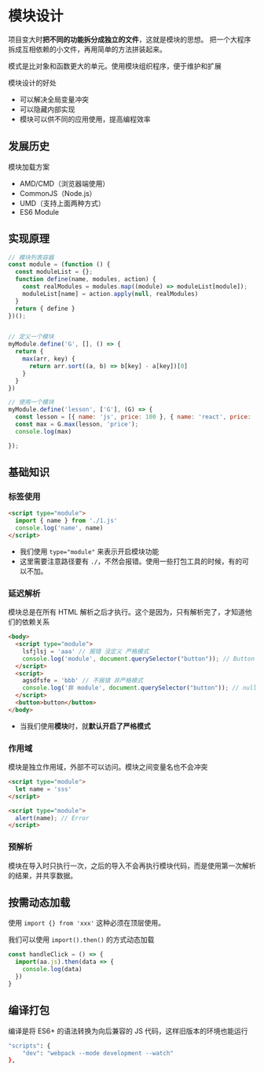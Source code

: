 # 模块设计

项目变大时**把不同的功能拆分成独立的文件**，这就是模块的思想。
把一个大程序拆成互相依赖的小文件，再用简单的方法拼装起来。

模式是比对象和函数更大的单元。使用模块组织程序，便于维护和扩展



模块设计的好处
* 可以解决全局变量冲突
* 可以隐藏内部实现
* 模块可以供不同的应用使用，提高编程效率


## 发展历史
模块加载方案
* AMD/CMD（浏览器端使用）
* CommonJS（Node.js）
* UMD（支持上面两种方式）
* ES6 Module 

## 实现原理

```javascript
// 模块列表容器
const module = (function () {
  const moduleList = {};
  function define(name, modules, action) {
    const realModules = modules.map((module) => moduleList[module]);
    moduleList[name] = action.apply(null, realModules)
  }
  return { define }
})();


// 定义一个模块
myModule.define('G', [], () => {
  return {
    max(arr, key) {
      return arr.sort((a, b) => b[key] - a[key])[0]
    }
  }
})

// 使用一个模块
myModule.define('lesson', ['G'], (G) => {
  const lesson = [{ name: 'js', price: 100 }, { name: 'react', price: '200' }];
  const max = G.max(lesson, 'price');
  console.log(max)

});
```



## 基础知识

### 标签使用

```html
<script type="module">
  import { name } from './1.js'
  console.log('name', name)
</script>
```
* 我们使用 `type="module"` 来表示开启模块功能
* 这里需要注意路径要有 `./`，不然会报错。使用一些打包工具的时候，有的可以不加。




### 延迟解析
模块总是在所有 HTML 解析之后才执行。这个是因为，只有解析完了，才知道他们的依赖关系
```html
<body>
  <script type="module">
    lsfjlsj = 'aaa' // 报错 没定义 严格模式
    console.log('module', document.querySelector("button")); // Button
  </script>
  <script>
    agsdfsfe = 'bbb' // 不报错 非严格模式
    console.log('非 module', document.querySelector("button")); // null
  </script>
  <button>button</button>
</body>
```
* 当我们使用**模块**时，就**默认开启了严格模式**

### 作用域

模块是独立作用域，外部不可以访问。模块之间变量名也不会冲突
```html
<script type="module">
  let name = 'sss'
</script>

<script type="module">
  alert(name); // Error
</script>

```

### 预解析
模块在导入时只执行一次，之后的导入不会再执行模块代码，而是使用第一次解析的结果，并共享数据。


## 按需动态加载

使用 `import {} from 'xxx'` 这种必须在顶层使用。

我们可以使用 `import().then()` 的方式动态加载

```javascript
const handleClick = () => {
  import(aa.js).then(data => {
    console.log(data)
  })
}
```


## 编译打包
编译是将 ES6+ 的语法转换为向后兼容的 JS 代码，这样旧版本的环境也能运行

```bash
"scripts": {
	"dev": "webpack --mode development --watch"
},
```
